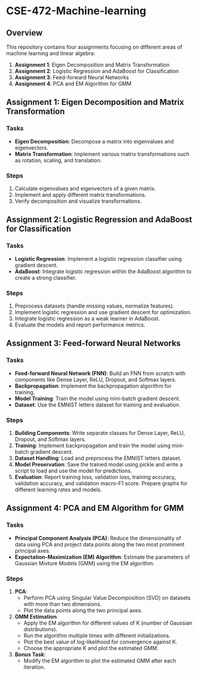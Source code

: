 # CSE-472-Machine-learning


## Overview

This repository contains four assignments focusing on different areas of machine learning and linear algebra:

1. **Assignment 1**: Eigen Decomposition and Matrix Transformation
2. **Assignment 2**: Logistic Regression and AdaBoost for Classification
3. **Assignment 3**: Feed-forward Neural Networks
4. **Assignment 4**: PCA and EM Algorithm for GMM

## Assignment 1: Eigen Decomposition and Matrix Transformation

### Tasks
- **Eigen Decomposition**: Decompose a matrix into eigenvalues and eigenvectors.
- **Matrix Transformation**: Implement various matrix transformations such as rotation, scaling, and translation.

### Steps
1. Calculate eigenvalues and eigenvectors of a given matrix.
2. Implement and apply different matrix transformations.
3. Verify decomposition and visualize transformations.

## Assignment 2: Logistic Regression and AdaBoost for Classification

### Tasks
- **Logistic Regression**: Implement a logistic regression classifier using gradient descent.
- **AdaBoost**: Integrate logistic regression within the AdaBoost algorithm to create a strong classifier.

### Steps
1. Preprocess datasets (handle missing values, normalize features).
2. Implement logistic regression and use gradient descent for optimization.
3. Integrate logistic regression as a weak learner in AdaBoost.
4. Evaluate the models and report performance metrics.

## Assignment 3: Feed-forward Neural Networks

### Tasks
- **Feed-forward Neural Network (FNN)**: Build an FNN from scratch with components like Dense Layer, ReLU, Dropout, and Softmax layers.
- **Backpropagation**: Implement the backpropagation algorithm for training.
- **Model Training**: Train the model using mini-batch gradient descent.
- **Dataset**: Use the EMNIST letters dataset for training and evaluation.

### Steps
1. **Building Components**: Write separate classes for Dense Layer, ReLU, Dropout, and Softmax layers.
2. **Training**: Implement backpropagation and train the model using mini-batch gradient descent.
3. **Dataset Handling**: Load and preprocess the EMNIST letters dataset.
4. **Model Preservation**: Save the trained model using pickle and write a script to load and use the model for predictions.
5. **Evaluation**: Report training loss, validation loss, training accuracy, validation accuracy, and validation macro-F1 score. Prepare graphs for different learning rates and models.

## Assignment 4: PCA and EM Algorithm for GMM

### Tasks
- **Principal Component Analysis (PCA)**: Reduce the dimensionality of data using PCA and project data points along the two most prominent principal axes.
- **Expectation-Maximization (EM) Algorithm**: Estimate the parameters of Gaussian Mixture Models (GMM) using the EM algorithm.

### Steps
1. **PCA**:
   - Perform PCA using Singular Value Decomposition (SVD) on datasets with more than two dimensions.
   - Plot the data points along the two principal axes.
2. **GMM Estimation**:
   - Apply the EM algorithm for different values of K (number of Gaussian distributions).
   - Run the algorithm multiple times with different initializations.
   - Plot the best value of log-likelihood for convergence against K.
   - Choose the appropriate K and plot the estimated GMM.
3. **Bonus Task**:
   - Modify the EM algorithm to plot the estimated GMM after each iteration.
